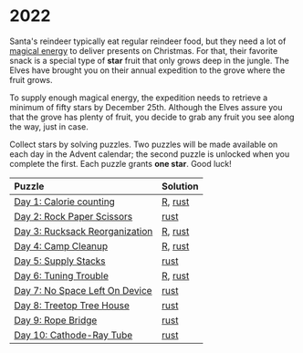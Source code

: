 # 2022

Santa's reindeer typically eat regular reindeer food, but they need a lot of [magical energy](https://adventofcode.com/2018/day/25) to deliver presents on Christmas. For that, their favorite snack is a special type of **star** fruit that only grows deep in the jungle. The Elves have brought you on their annual expedition to the grove where the fruit grows.

To supply enough magical energy, the expedition needs to retrieve a minimum of fifty stars by December 25th. Although the Elves assure you that the grove has plenty of fruit, you decide to grab any fruit you see along the way, just in case.

Collect stars by solving puzzles. Two puzzles will be made available on each day in the Advent calendar; the second puzzle is unlocked when you complete the first. Each puzzle grants **one star**. Good luck!

| Puzzle                                           | Solution                                             |
|:-------------------------------------------------|:-----------------------------------------------------|
| [Day 1: Calorie counting](./01/README.md)        | [R](./01/R/README.md), [rust](./01/rust/src/main.rs) |
| [Day 2: Rock Paper Scissors](./02/README.md)     | [rust](./02/rust/src/main.rs)                        |
| [Day 3: Rucksack Reorganization](./03/README.md) | [R](./03/R/main.R), [rust](./03/rust/src/main.rs)    |
| [Day 4: Camp Cleanup](./04/README.md)            | [R](./04/R/main.R), [rust](./04/rust/src/main.rs)    |
| [Day 5: Supply Stacks](./05/README.md)           | [rust](./05/rust/src/main.rs)                        |
| [Day 6: Tuning Trouble](./06/README.md)          | [R](./06/R/main.R), [rust](./06/rust/src/main.rs)    |
| [Day 7: No Space Left On Device](./07/README.md) | [rust](./07/rust/src/main.rs)                        |
| [Day 8: Treetop Tree House](./08/README.md)      | [rust](./08/rust/src/main.rs)                        |
| [Day 9:  Rope Bridge](./09/README.md)            | [rust](./09/rust/src/main.rs)                        |
| [Day 10: Cathode-Ray Tube](./10/README.md)       | [rust](./10/rust/src/main.rs)                        |
